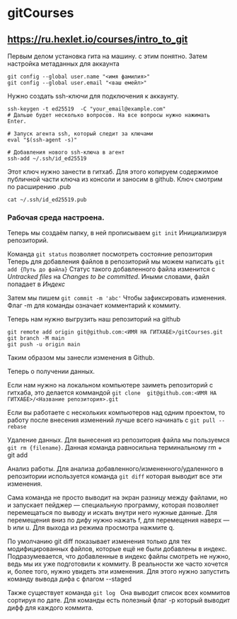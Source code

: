 # gitCourses

## https://ru.hexlet.io/courses/intro_to_git

 Первым делом установка гита на машину. с этим понятно.
 Затем настройка метаданных для аккаунта
``` 
git config --global user.name "<имя фамилия>"
git config --global user.email "<ваш емейл>" 
```
 Нужно создать ssh-ключи для подключения к аккаунту. 
```
ssh-keygen -t ed25519  -C "your_email@example.com"
# Дальше будет несколько вопросов. На все вопросы нужно нажимать Enter.

# Запуск агента ssh, который следит за ключами
eval "$(ssh-agent -s)"

# Добавления нового ssh-ключа в агент
ssh-add ~/.ssh/id_ed25519
```

Этот ключ нужно занести в гитхаб. Для этого копируем содержимое публичной части ключа из консоли и заносим в github. Ключ смотрим по расширению .pub
```
cat ~/.ssh/id_ed25519.pub
```
### Рабочая среда настроена.
Теперь мы создаём папку, в ней прописываем ``` git init ``` Инициализируя репозиторий.

Команда ``` git status ``` позволяет посмотреть состояние репозитория
Теперь для добавления файлов в репозиторий мы можем написать ``` git add {Путь до файла} ``` Статус такого добавленного файла изменится с *Untracked files* на *Changes to be committed*. Иными словами, файл попадает в *Индекс*

Затем мы пишем ``` git commit -m 'abc' ``` Чтобы зафиксировать изменения. Флаг -m для команды означает комментарий к коммиту.

Теперь нам нужно выгрузить наш репозиторий на github

```
git remote add origin git@github.com:<ИМЯ НА ГИТХАБЕ>/gitCourses.git
git branch -M main
git push -u origin main 
```
Таким образом мы занесли изменения в Github.

Теперь о получении данных.

Если нам нужно на локальном компьютере заиметь репозиторий с гитхаба, это делается коммандой ``` git clone  git@github.com:<ИМЯ НА ГИТХАБЕ>/<Название репозитория>.git ```

Если вы работаете с нескольких компьютеров над одним проектом, то работу после внесения изменений лучше всего начинать с ``` git pull --rebase ```

Удаление данных. Для вынесения из репозитория файла мы пользуемся ``` git rm {filename} ```. Данная команда равносильна терминальному rm + git add

Анализ работы. Для анализа добавленного/измененного/удаленного в репозитории используется команда ``` git diff ``` которая выводит все эти изменения.

Сама команда не просто выводит на экран разницу между файлами, но и запускает пейджер — специальную программу, которая позволяет перемещаться по выводу и искать внутри него нужные данные. Для перемещения вниз по дифу нужно нажать f, для перемещения наверх — b или u. Для выхода из режима просмотра нажмите q.

По умолчанию git diff показывает изменения только для тех модифицированных файлов, которые ещё не были добавлены в индекс. Подразумевается, что добавленные в индекс файлы смотреть не нужно, ведь мы их уже подготовили к коммиту. В реальности же часто хочется и, более того, нужно увидеть эти изменения. Для этого нужно запустить команду вывода дифа с флагом --staged

Также существует команда ```git log ``` Она выводит список всех коммитов сортируя по дате. Для команды есть полезный флаг -p который выводит дифф для каждого коммита.
